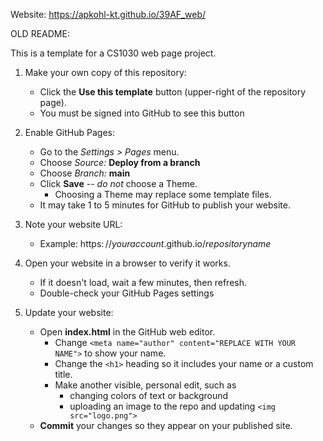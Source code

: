Website: https://apkohl-kt.github.io/39AF_web/














OLD README:



This is a template for a CS1030 web page project.

1. Make your own copy of this repository:
    * Click the **Use this template** button (upper-right of the repository page).
    * You must be signed into GitHub to see this button

2. Enable GitHub Pages:
    * Go to the _Settings > Pages_ menu.
    * Choose _Source:_ **Deploy from a branch**
    * Choose _Branch:_ **main**
    * Click **Save** -- _do not_ choose a Theme.
       * Choosing a Theme may replace some template files.
    * It may take 1 to 5 minutes for GitHub to publish your website.

3. Note your website URL:
   * Example: https:&ThinSpace;//_youraccount_.github.io/_repositoryname_

4. Open your website in a browser to verify it works.
    * If it doesn't load, wait a few minutes, then refresh.
    * Double-check your GitHub Pages settings

5. Update your website:
    * Open **index.html** in the GitHub web editor.
        * Change `<meta name="author" content="REPLACE WITH YOUR NAME">` to show your name.
        * Change the `<h1>` heading so it includes your name or a custom title.
        * Make another visible, personal edit, such as
            - changing colors of text or background
            - uploading an image to the repo and updating `<img src="logo.png">`
    * **Commit** your changes so they appear on your published site.
